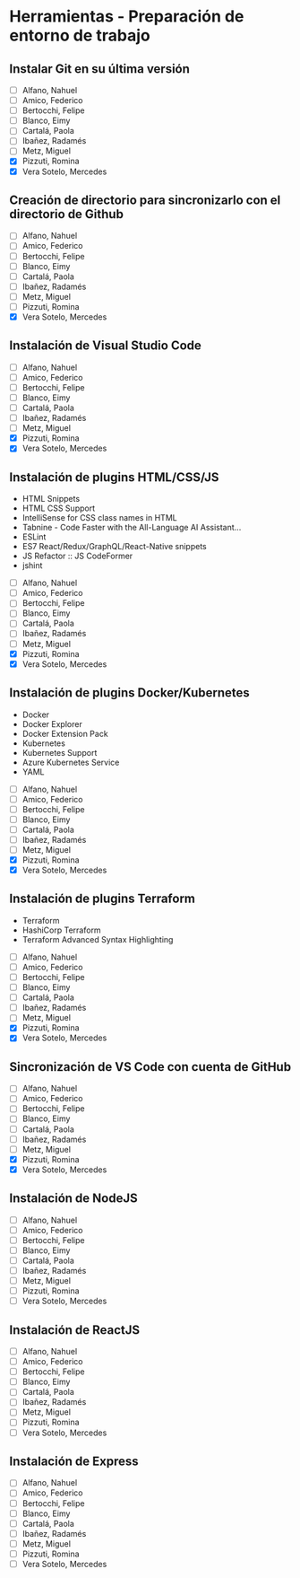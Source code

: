 # Herramientas - Preparación de entorno de trabajo

## Instalar Git en su última versión
- [ ] Alfano, Nahuel
- [ ] Amico, Federico
- [ ] Bertocchi, Felipe
- [ ] Blanco, Eimy
- [ ] Cartalá, Paola
- [ ] Ibañez, Radamés
- [ ] Metz, Miguel
- [X] Pizzuti, Romina
- [X] Vera Sotelo, Mercedes

## Creación de directorio para sincronizarlo con el directorio de Github
- [ ] Alfano, Nahuel
- [ ] Amico, Federico
- [ ] Bertocchi, Felipe
- [ ] Blanco, Eimy
- [ ] Cartalá, Paola
- [ ] Ibañez, Radamés
- [ ] Metz, Miguel
- [ ] Pizzuti, Romina
- [X] Vera Sotelo, Mercedes

## Instalación de Visual Studio Code
- [ ] Alfano, Nahuel
- [ ] Amico, Federico
- [ ] Bertocchi, Felipe
- [ ] Blanco, Eimy
- [ ] Cartalá, Paola
- [ ] Ibañez, Radamés
- [ ] Metz, Miguel
- [X] Pizzuti, Romina
- [X] Vera Sotelo, Mercedes

## Instalación de plugins HTML/CSS/JS
- HTML Snippets
- HTML CSS Support
- IntelliSense for CSS class names in HTML
- Tabnine - Code Faster with the All-Language AI Assistant...
- ESLint
- ES7 React/Redux/GraphQL/React-Native snippets
- JS Refactor :: JS CodeFormer
- jshint

- [ ] Alfano, Nahuel
- [ ] Amico, Federico
- [ ] Bertocchi, Felipe
- [ ] Blanco, Eimy
- [ ] Cartalá, Paola
- [ ] Ibañez, Radamés
- [ ] Metz, Miguel
- [X] Pizzuti, Romina
- [X] Vera Sotelo, Mercedes

## Instalación de plugins Docker/Kubernetes
- Docker
- Docker Explorer
- Docker Extension Pack
- Kubernetes
- Kubernetes Support
- Azure Kubernetes Service
- YAML

- [ ] Alfano, Nahuel
- [ ] Amico, Federico
- [ ] Bertocchi, Felipe
- [ ] Blanco, Eimy
- [ ] Cartalá, Paola
- [ ] Ibañez, Radamés
- [ ] Metz, Miguel
- [X] Pizzuti, Romina
- [X] Vera Sotelo, Mercedes

## Instalación de plugins Terraform
- Terraform
- HashiCorp Terraform
- Terraform Advanced Syntax Highlighting

- [ ] Alfano, Nahuel
- [ ] Amico, Federico
- [ ] Bertocchi, Felipe
- [ ] Blanco, Eimy
- [ ] Cartalá, Paola
- [ ] Ibañez, Radamés
- [ ] Metz, Miguel
- [X] Pizzuti, Romina
- [X] Vera Sotelo, Mercedes

## Sincronización de VS Code con cuenta de GitHub
- [ ] Alfano, Nahuel
- [ ] Amico, Federico
- [ ] Bertocchi, Felipe
- [ ] Blanco, Eimy
- [ ] Cartalá, Paola
- [ ] Ibañez, Radamés
- [ ] Metz, Miguel
- [X] Pizzuti, Romina
- [X] Vera Sotelo, Mercedes

## Instalación de NodeJS
- [ ] Alfano, Nahuel
- [ ] Amico, Federico
- [ ] Bertocchi, Felipe
- [ ] Blanco, Eimy
- [ ] Cartalá, Paola
- [ ] Ibañez, Radamés
- [ ] Metz, Miguel
- [ ] Pizzuti, Romina
- [ ] Vera Sotelo, Mercedes

## Instalación de ReactJS
- [ ] Alfano, Nahuel
- [ ] Amico, Federico
- [ ] Bertocchi, Felipe
- [ ] Blanco, Eimy
- [ ] Cartalá, Paola
- [ ] Ibañez, Radamés
- [ ] Metz, Miguel
- [ ] Pizzuti, Romina
- [ ] Vera Sotelo, Mercedes

## Instalación de Express
- [ ] Alfano, Nahuel
- [ ] Amico, Federico
- [ ] Bertocchi, Felipe
- [ ] Blanco, Eimy
- [ ] Cartalá, Paola
- [ ] Ibañez, Radamés
- [ ] Metz, Miguel
- [ ] Pizzuti, Romina
- [ ] Vera Sotelo, Mercedes
